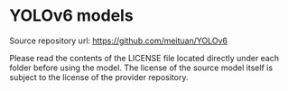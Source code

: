 # YOLOv6 models

Source repository url: https://github.com/meituan/YOLOv6

Please read the contents of the LICENSE file located directly under each folder before using the model. The license of the source model itself is subject to the license of the provider repository.

